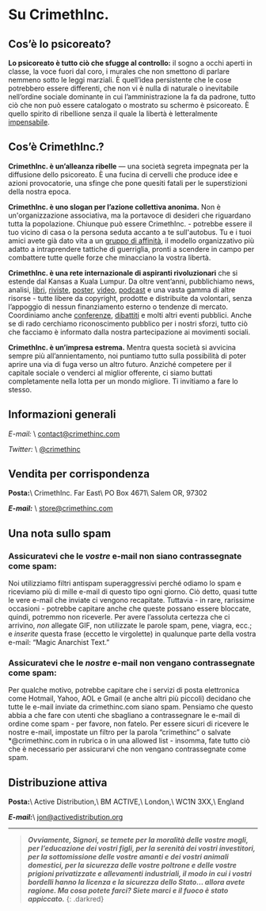 # Su CrimethInc.

## Cos’è lo psicoreato?

**Lo psicoreato è tutto ciò che sfugge al controllo:** il sogno a occhi aperti in classe, la voce fuori dal coro, i murales che non smettono di parlare nemmeno sotto le leggi marziali. È quell’idea persistente che le cose potrebbero essere differenti, che non vi è nulla di naturale o inevitabile nell’ordine sociale dominante in cui l’amministrazione la fa da padrone, tutto ciò che non può essere catalogato o mostrato su schermo è psicoreato. È quello spirito di ribellione senza il quale la libertà è letteralmente [impensabile](https://moxie.org/2013/06/12/we-should-all-have-something-to-hide.html).

## Cos’è CrimethInc.?

**CrimethInc. è un’alleanza ribelle** — una società segreta impegnata per la diffusione dello psicoreato. È una fucina di cervelli che produce idee e azioni provocatorie, una sfinge che pone quesiti fatali per le superstizioni della nostra epoca.

**CrimethInc. è uno slogan per l’azione collettiva anonima.** Non è un'organizzazione associativa, ma la portavoce di desideri che riguardano tutta la popolazione. Chiunque può essere CrimethInc. - potrebbe essere il tuo vicino di casa o la persona seduta accanto a te sull'autobus. Tu e i tuoi amici avete già dato vita a un [gruppo di affinità](http://destructables.org/node/54), il modello organizzativo più adatto a intraprendere tattiche di guerriglia, pronti a scendere in campo per combattere tutte quelle forze che minacciano la vostra libertà.

**CrimethInc. è una rete internazionale di aspiranti rivoluzionari** che si estende dal Kansas a Kuala Lumpur. Da oltre vent’anni, pubblichiamo news, analisi, [libri](/books), [riviste](/journals), [poster](/posters), [video](/videos), [podcast](/podcast) e una vasta gamma di altre risorse - tutte libere da copyright, prodotte e distribuite da volontari, senza l’appoggio di nessun finanziamento esterno o tendenze di mercato. Coordiniamo anche  [conferenze](/2015/12/28/report-to-change-everything-us-tour), [dibattiti](/2012/09/17/post-debate-debrief-video-and-libretto) e molti altri eventi pubblici. Anche se di rado cerchiamo riconoscimento pubblico per i nostri sforzi, tutto ciò che facciamo è informato dalla nostra partecipazione ai movimenti sociali.

**CrimethInc. è un’impresa estrema.** Mentra questa società si avvicina sempre più all’annientamento, noi puntiamo tutto sulla possibilità di poter aprire una via di fuga verso un altro futuro. Anziché competere per il capitale sociale o venderci al miglior offerente, ci siamo buttati completamente nella lotta per un mondo migliore. Ti invitiamo a fare lo stesso.

## Informazioni generali

_E-mail:_ \\
[contact@crimethinc.com](mailto:contact@crimethinc.com)

_Twitter:_ \\
[@crimethinc](https://twitter.com/crimethinc)

## Vendita per corrispondenza

**Posta:**\\
CrimethInc. Far East\\
PO Box 4671\\
Salem OR, 97302

**_E-mail:_** \\
[store@crimethinc.com](mailto:store@crimethinc.com)

## Una nota sullo spam

### Assicuratevi che le _vostre_ e-mail non siano contrassegnate come spam:

Noi utilizziamo filtri antispam superaggressivi perché odiamo lo spam e riceviamo più di mille e-mail di questo tipo ogni giorno. Ciò detto, quasi tutte le vere e-mail che inviate ci vengono recapitate. Tuttavia - in rare, rarissime occasioni - potrebbe capitare anche che queste possano essere bloccate, quindi, potremmo non riceverle.  Per avere l’assoluta certezza che ci arrivino, _non_ allegate GIF, non utilizzate le parole spam, pene, viagra, ecc.; e _inserite_ questa frase (eccetto le virgolette) in qualunque parte della vostra e-mail: “Magic Anarchist Text.”

### Assicuratevi che le _nostre_ e-mail non vengano contrassegnate come spam:

Per qualche motivo, potrebbe capitare che i servizi di posta elettronica come Hotmail, Yahoo, AOL e Gmail (e anche altri più piccoli) decidano che tutte le e-mail inviate da crimethinc.com siano spam. Pensiamo che questo abbia a che fare con utenti che sbagliano a contrassegnare le e-mail di ordine come spam - per favore, non fatelo. Per essere sicuri di ricevere le nostre e-mail, impostate un filtro per la parola “crimethinc” o salvate *@crimethinc.com in rubrica o in una allowed list - insomma, fate tutto ciò che è necessario per assicurarvi che non vengano contrassegnate come spam.

## Distribuzione attiva

__**Posta:**__\\
Active Distribution,\\
BM ACTIVE,\\
London,\\
WC1N 3XX,\\
England

_**E-mail:**_\\
[jon@activedistribution.org](mailto:jon@activedistribution.org)

***

> **_Ovviamente, Signori, se temete per la moralità delle vostre mogli, per l’educazione dei vostri figli, per la serenità dei vostri investitori, per la sottomissione delle vostre amanti e dei vostri animali domestici, per la sicurezza delle vostre poltrone e delle vostre prigioni privatizzate e allevamenti industriali, il modo in cui i vostri bordelli hanno la licenza e la sicurezza dello Stato… allora avete ragione. Ma cosa potete farci? Siete marci e il fuoco è stato appiccato._**
{: .darkred}
